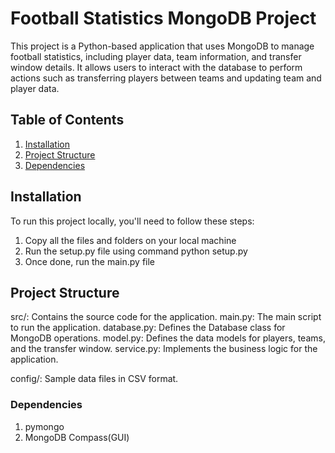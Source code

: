 
# Football Statistics MongoDB Project

This project is a Python-based application that uses MongoDB to manage football statistics, including player data, team information, 
and transfer window details. It allows users to interact with the database to perform actions such as transferring players between teams and updating team and player data.

## Table of Contents

1. [Installation](#installation)
2. [Project Structure](#project-structure)
3. [Dependencies](#dependencies)

## Installation

To run this project locally, you'll need to follow these steps:
1. Copy all the files and folders on your local machine
2. Run the setup.py file using command python setup.py
3. Once done, run the main.py file

## Project Structure
src/: Contains the source code for the application.
  main.py: The main script to run the application.
  database.py: Defines the Database class for MongoDB operations.
  model.py: Defines the data models for players, teams, and the transfer window.
  service.py: Implements the business logic for the application.

config/: Sample data files in CSV format.

### Dependencies
1. pymongo
2. MongoDB Compass(GUI)



